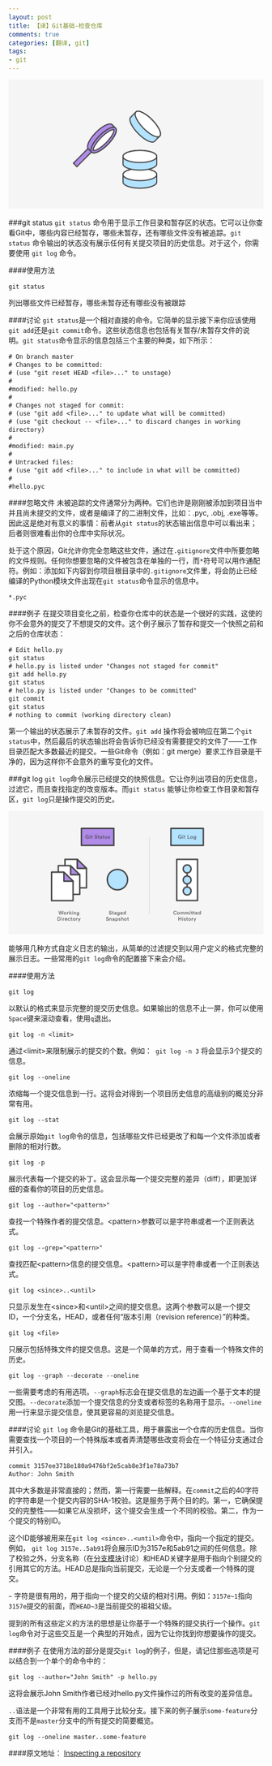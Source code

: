 ```yaml
---
layout: post
title: 【译】Git基础-检查仓库
comments: true
categories: [翻译, git]
tags:
- git
---
```

![inspecting](/img/git-inspecting-1.png)

###git status
`git status` 命令用于显示工作目录和暂存区的状态。它可以让你查看Git中，哪些内容已经暂存，哪些未暂存，还有哪些文件没有被追踪。`git status` 命令输出的状态没有展示任何有关提交项目的历史信息。对于这个，你需要使用 `git log` 命令。

####使用方法

	git status

列出哪些文件已经暂存，哪些未暂存还有哪些没有被跟踪<!--more-->

####讨论
`git status`是一个相对直接的命令。它简单的显示接下来你应该使用`git add`还是`git commit`命令。这些状态信息也包括有关暂存/未暂存文件的说明。`git status`命令显示的信息包括三个主要的种类，如下所示：

	# On branch master
	# Changes to be committed:
	# (use "git reset HEAD <file>..." to unstage)
	#
	#modified: hello.py
	#
	# Changes not staged for commit:
	# (use "git add <file>..." to update what will be committed)
	# (use "git checkout -- <file>..." to discard changes in working directory)
	#
	#modified: main.py
	#
	# Untracked files:
	# (use "git add <file>..." to include in what will be committed)
	#
	#hello.pyc

####忽略文件
未被追踪的文件通常分为两种。它们也许是刚刚被添加到项目当中并且尚未提交的文件，或者是编译了的二进制文件，比如：.pyc, .obj, .exe等等。因此这是绝对有意义的事情：前者从`git status`的状态输出信息中可以看出来；后者则很难看出你的仓库中实际状况。

处于这个原因，Git允许你完全忽略这些文件，通过在`.gitignore`文件中所要忽略的文件规则。任何你想要忽略的文件被包含在单独的一行，而`*`符号可以用作通配符。例如：添加如下内容到你项目根目录中的`.gitignore`文件里，将会防止已经编译的Python模块文件出现在`git status`命令显示的信息中。

	*.pyc

####例子
在提交项目变化之前，检查你仓库中的状态是一个很好的实践，这使的你不会意外的提交了不想提交的文件。这个例子展示了暂存和提交一个快照之前和之后的仓库状态：

	# Edit hello.py
	git status
	# hello.py is listed under "Changes not staged for commit"
	git add hello.py
	git status
	# hello.py is listed under "Changes to be committed"
	git commit
	git status
	# nothing to commit (working directory clean)

第一个输出的状态展示了未暂存的文件。`git add` 操作将会被响应在第二个`git status`中，然后最后的状态输出将会告诉你已经没有需要提交的文件了——工作目录匹配大多数最近的提交。一些Git命令（例如：git merge）要求工作目录是干净的，因为这样你不会意外的重写变化的文件。

###git log
`git log`命令展示已经提交的快照信息。它让你列出项目的历史信息，过滤它，而且查找指定的改变版本。而`git status` 能够让你检查工作目录和暂存区，`git log`只是操作提交的历史。

![git status & git log](/img/git-inspecting-2.png)

能够用几种方式自定义日志的输出，从简单的过滤提交到以用户定义的格式完整的展示日志。一些常用的`git log`命令的配置接下来会介绍。

####使用方法

	git log

以默认的格式来显示完整的提交历史信息。如果输出的信息不止一屏，你可以使用`Space`键来滚动查看，使用`q`退出。

	git log -n <limit>

通过&lt;limit&gt;来限制展示的提交的个数。例如：` git log -n 3` 将会显示3个提交的信息。

	git log --oneline

浓缩每一个提交信息到一行。这将会对得到一个项目历史信息的高级别的概览分非常有用。

	git log --stat

会展示原始`git log`命令的信息，包括哪些文件已经更改了和每一个文件添加或者删除的相对行数。

	git log -p

展示代表每一个提交的补丁。这会显示每一个提交完整的差异（diff），即更加详细的查看你的项目的历史信息。

	git log --author="<pattern>"

查找一个特殊作者的提交信息。&lt;pattern&gt;参数可以是字符串或者一个正则表达式。

	git log --grep="<pattern>"

查找匹配&lt;pattern&gt;信息的提交信息。&lt;pattern&gt;可以是字符串或者一个正则表达式。

	git log <since>..<until>

只显示发生在&lt;since&gt;和&lt;until&gt;之间的提交信息。这两个参数可以是一个提交ID，一个分支名，HEAD，或者任何“版本引用（revision reference）”的种类。

	git log <file>

只展示包括特殊文件的提交信息。这是一个简单的方式，用于查看一个特殊文件的历史。

	git log --graph --decorate --oneline

一些需要考虑的有用选项。`--graph`标志会在提交信息的左边画一个基于文本的提交图。`--decorate`添加一个提交信息的分支或者标签的名称用于显示。`--oneline`用一行来显示提交信息，使其更容易的浏览提交信息。

####讨论
`git log` 命令是Git的基础工具，用于暴露出一个仓库的历史信息。当你需要查找一个项目的一个特殊版本或者弄清楚哪些改变将会在一个特征分支通过合并引入。

	commit 3157ee3718e180a9476bf2e5cab8e3f1e78a73b7
	Author: John Smith

其中大多数是非常直接的；然而，第一行需要一些解释。在`commit`之后的40字符的字符串是一个提交内容的SHA-1校验。这是服务于两个目的的。第一，它确保提交的完整性——如果它从没损坏，这个提交会生成一个不同的校验。第二，作为一个提交的特别ID。

这个ID能够被用来在`git log <since>..<until>`命令中，指向一个指定的提交。例如， `git log 3157e..5ab91`将会展示ID为3157e和5ab91之间的任何信息。除了校验之外，分支名称（在[分支模块](https://www.atlassian.com/git/tutorials/using-branches)讨论）和HEAD关键字是用于指向个别提交的引用其它的方法。HEAD总是指向当前提交，无论是一个分支或者一个特殊的提交。

`~` 字符是很有用的，用于指向一个提交的父级的相对引用。例如：`3157e~1`指向`3157e`提交的前面，而`HEAD~3`是当前提交的祖祖父级。

提到的所有这些定义的方法的思想是让你基于一个特殊的提交执行一个操作。`git log`命令对于这些交互是一个典型的开始点，因为它让你找到你想要操作的提交。

####例子
在使用方法的部分是提交`git log`的例子，但是，请记住那些选项是可以结合到一个单个的命令中的：

	git log --author="John Smith" -p hello.py

这将会展示John Smith作者已经对hello.py文件操作过的所有改变的差异信息。

``..``语法是一个非常有用的工具用于比较分支。接下来的例子展示`some-feature`分支而不是`master`分支中的所有提交的简要概览。

	git log --oneline master..some-feature


####原文地址：
[Inspecting a repository](https://www.atlassian.com/git/tutorials/inspecting-a-repository)
